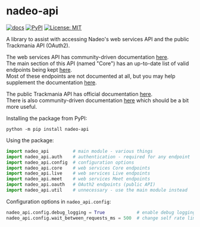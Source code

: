 # nadeo-api

<!-- [![tests](https://github.com/ezio416/py416/actions/workflows/tests.yml/badge.svg)](https://github.com/ezio416/py-nadeo-api/actions) -->
[![docs](https://readthedocs.org/projects/nadeo-api/badge/?version=latest)](https://nadeo-api.readthedocs.io/en/latest/)
[![PyPI](https://badge.fury.io/py/nadeo-api.svg)](https://pypi.org/project/nadeo-api/)
[![License: MIT](https://img.shields.io/badge/License-MIT-yellow.svg)](https://opensource.org/licenses/MIT)

A library to assist with accessing Nadeo's web services API and the public Trackmania API (OAuth2).

The web services API has community-driven documentation [here](https://webservices.openplanet.dev/).\
The main section of this API (named "Core") has an up-to-date list of valid endpoints being kept [here](https://github.com/openplanet-nl/core-api-tracking).\
Most of these endpoints are not documented at all, but you may help supplement the documentation [here](https://github.com/openplanet-nl/nadeoapi-docs).

The public Trackmania API has official documentation [here](https://api.trackmania.com/doc).\
There is also community-driven documentation [here](https://webservices.openplanet.dev/oauth/reference) which should be a bit more useful.

Installing the package from PyPI:
```
python -m pip install nadeo-api
```

Using the package:
```py
import nadeo_api         # main module - various things
import nadeo_api.auth    # authentication - required for any endpoint
import nadeo_api.config  # configuration options
import nadeo_api.core    # web services Core endpoints
import nadeo_api.live    # web services Live endpoints
import nadeo_api.meet    # web services Meet endpoints
import nadeo_api.oauth   # OAuth2 endpoints (public API)
import nadeo_api.util    # unnecessary - use the main module instead
```

Configuration options in `nadeo_api.config`:
```py
nadeo_api.config.debug_logging = True            # enable debug logging
nadeo_api.config.wait_between_requests_ms = 500  # change self rate limiting
```

